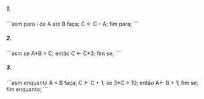 <h5>1.</h5>
```asm
para i de A até B faça;
  C <- C – A;
fim para;
```

<h5>2.</h5>
```asm
se A*B > C;
  então C <- C*3;
fim se;
```

<h5>3.</h5>
```asm
enquanto A < B faça;
  C <- C + 1;
  se 3*C > 10;
    então A<- B + 1;
  fim se;
fim enquanto;
```
